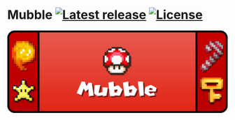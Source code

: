 # Mubble [![Latest release](https://img.shields.io/github/release/DawnTeamMC/Mubble.svg)](https://github.com/DawnTeamMC/Mubble/releases/latest) [![License](https://img.shields.io/github/license/DawnTeamMC/Mubble.svg)](https://github.com/DawnTeamMC/Mubble/blob/master/LICENSE)

[![Mubble](https://raw.githubusercontent.com/DawnTeamMC/DawnTeamMC/master/mubble/header.png)](https://github.com/DawnTeamMC/Mubble/wiki)